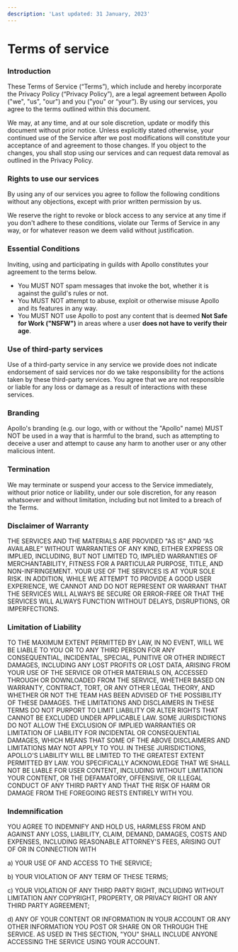```yaml
---
description: 'Last updated: 31 January, 2023'
---
```


# Terms of service

### Introduction

These Terms of Service (“Terms”), which include and hereby incorporate the Privacy Policy (“Privacy Policy”), are a legal agreement between Apollo ("we", "us", "our") and you ("you" or “your”). By using our services, you agree to the terms outlined within this document.

We may, at any time, and at our sole discretion, update or modify this document without prior notice. Unless explicitly stated otherwise, your continued use of the Service after we post modifications will constitute your acceptance of and agreement to those changes. If you object to the changes, you shall stop using our services and can request data removal as outlined in the Privacy Policy.

### Rights to use our services

By using any of our services you agree to follow the following conditions without any objections, except with prior written permission by us.

We reserve the right to revoke or block access to any service at any time if you don't adhere to these conditions, violate our Terms of Service in any way, or for whatever reason we deem valid without justification.

### Essential Conditions

Inviting, using and participating in guilds with Apollo constitutes your agreement to the terms below.

* You MUST NOT spam messages that invoke the bot, whether it is against the guild's rules or not.
* You MUST NOT attempt to abuse, exploit or otherwise misuse Apollo and its features in any way.
* You MUST NOT use Apollo to post any content that is deemed **Not Safe for Work ("NSFW")** in areas where a user **does not have to verify their age**.

### Use of third-party services

Use of a third-party service in any service we provide does not indicate endorsement of said services nor do we take responsibility for the actions taken by these third-party services. You agree that we are not responsible or liable for any loss or damage as a result of interactions with these services.

### Branding

Apollo's branding (e.g. our logo, with or without the "Apollo" name) MUST NOT be used in a way that is harmful to the brand, such as attempting to deceive a user and attempt to cause any harm to another user or any other malicious intent.

### Termination

We may terminate or suspend your access to the Service immediately, without prior notice or liability, under our sole discretion, for any reason whatsoever and without limitation, including but not limited to a breach of the Terms.

### Disclaimer of Warranty

THE SERVICES AND THE MATERIALS ARE PROVIDED "AS IS" AND “AS AVAILABLE” WITHOUT WARRANTIES OF ANY KIND, EITHER EXPRESS OR IMPLIED, INCLUDING, BUT NOT LIMITED TO, IMPLIED WARRANTIES OF MERCHANTABILITY, FITNESS FOR A PARTICULAR PURPOSE, TITLE, AND NON-INFRINGEMENT. YOUR USE OF THE SERVICES IS AT YOUR SOLE RISK. IN ADDITION, WHILE WE ATTEMPT TO PROVIDE A GOOD USER EXPERIENCE, WE CANNOT AND DO NOT REPRESENT OR WARRANT THAT THE SERVICES WILL ALWAYS BE SECURE OR ERROR-FREE OR THAT THE SERVICES WILL ALWAYS FUNCTION WITHOUT DELAYS, DISRUPTIONS, OR IMPERFECTIONS.

### Limitation of Liability

TO THE MAXIMUM EXTENT PERMITTED BY LAW, IN NO EVENT, WILL WE BE LIABLE TO YOU OR TO ANY THIRD PERSON FOR ANY CONSEQUENTIAL, INCIDENTAL, SPECIAL, PUNITIVE OR OTHER INDIRECT DAMAGES, INCLUDING ANY LOST PROFITS OR LOST DATA, ARISING FROM YOUR USE OF THE SERVICE OR OTHER MATERIALS ON, ACCESSED THROUGH OR DOWNLOADED FROM THE SERVICE, WHETHER BASED ON WARRANTY, CONTRACT, TORT, OR ANY OTHER LEGAL THEORY, AND WHETHER OR NOT THE TEAM HAS BEEN ADVISED OF THE POSSIBILITY OF THESE DAMAGES. THE LIMITATIONS AND DISCLAIMERS IN THESE TERMS DO NOT PURPORT TO LIMIT LIABILITY OR ALTER RIGHTS THAT CANNOT BE EXCLUDED UNDER APPLICABLE LAW. SOME JURISDICTIONS DO NOT ALLOW THE EXCLUSION OF IMPLIED WARRANTIES OR LIMITATION OF LIABILITY FOR INCIDENTAL OR CONSEQUENTIAL DAMAGES, WHICH MEANS THAT SOME OF THE ABOVE DISCLAIMERS AND LIMITATIONS MAY NOT APPLY TO YOU. IN THESE JURISDICTIONS, APOLLO'S LIABILITY WILL BE LIMITED TO THE GREATEST EXTENT PERMITTED BY LAW. YOU SPECIFICALLY ACKNOWLEDGE THAT WE SHALL NOT BE LIABLE FOR USER CONTENT, INCLUDING WITHOUT LIMITATION YOUR CONTENT, OR THE DEFAMATORY, OFFENSIVE, OR ILLEGAL CONDUCT OF ANY THIRD PARTY AND THAT THE RISK OF HARM OR DAMAGE FROM THE FOREGOING RESTS ENTIRELY WITH YOU.

### Indemnification

YOU AGREE TO INDEMNIFY AND HOLD US, HARMLESS FROM AND AGAINST ANY LOSS, LIABILITY, CLAIM, DEMAND, DAMAGES, COSTS AND EXPENSES, INCLUDING REASONABLE ATTORNEY'S FEES, ARISING OUT OF OR IN CONNECTION WITH&#x20;

a) YOUR USE OF AND ACCESS TO THE SERVICE;&#x20;

b) YOUR VIOLATION OF ANY TERM OF THESE TERMS;&#x20;

c) YOUR VIOLATION OF ANY THIRD PARTY RIGHT, INCLUDING WITHOUT LIMITATION ANY COPYRIGHT, PROPERTY, OR PRIVACY RIGHT OR ANY THIRD PARTY AGREEMENT;

d) ANY OF YOUR CONTENT OR INFORMATION IN YOUR ACCOUNT OR ANY OTHER INFORMATION YOU POST OR SHARE ON OR THROUGH THE SERVICE. AS USED IN THIS SECTION, "YOU" SHALL INCLUDE ANYONE ACCESSING THE SERVICE USING YOUR ACCOUNT.
